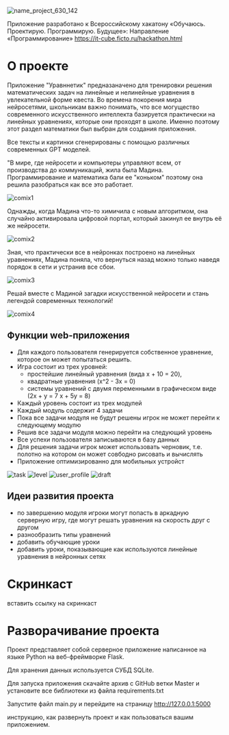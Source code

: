 ![name_project_630_142](https://github.com/yandexLyceumVlad/TestSite/assets/16120976/392dad30-bbaf-44ce-9ec5-bb69ab7cdb23)

Приложение разработано к Всероссийскому хакатону 
«Обучаюсь. Проектирую. Программирую. Будущее»:
Направление «Программирование»
https://it-cube.ficto.ru/hackathon.html

# О проекте

Приложение "Уравннетик" предназаначено для тренировки решения математических задач на линейные и нелинейные уравнения в увлекательной форме квеста. Во времена покорения мира нейросетями, школьникам важно понимать, что все могущество современного искусственного интеллекта базируется практически на линейных уравнениях, которые они проходят в школе. Именно поэтому этот раздел математики был выбран для создания приложения.

Все тексты и картинки сгенерированы с помощью различных современных GPT моделей.


"В мире,  где нейросети и компьютеры управляют всем, от производства до коммуникаций, жила была Мадина. Программирование и математика бали ее "коньком" поэтому она решила разобраться как все это работает.

![comix1](https://github.com/yandexLyceumVlad/TestSite/assets/16120976/4837bd56-e827-4818-b15a-ab1c7b6c2491)

Однажды, когда Мадина что-то химичила с новым алгоритмом, она случайно активировала цифровой портал, который закинул ее внутрь её же нейросети. 

![comix2](https://github.com/yandexLyceumVlad/TestSite/assets/16120976/72f195cf-60e6-4f3c-b673-1e3b009442e7)

Зная, что практически все в нейронках построено на линейных уравнениях, Мадина поняла, что вернуться назад можно только наведя порядок в сети и устранив все сбои. 

![comix3](https://github.com/yandexLyceumVlad/TestSite/assets/16120976/eceb7159-06bc-4c0e-a024-87a8b8026bb2)

Решай вместе с Мадиной загадки искусственной нейросети и стань легендой современных технологий!

![comix4](https://github.com/yandexLyceumVlad/TestSite/assets/16120976/871c6391-048d-45aa-a352-88245d2e7010)

## Функции web-приложения
* Для каждого пользователя генерируется собственное уравнение, которое он может попытаться решить.
* Игра состоит из трех уровней:
  + простейшие линейный уравнения (вида x + 10 = 20),
  + квадратные уравнения (x^2 - 3x = 0)
  + системы уравнений с двумя переменными в графическом виде (2x + y = 7 x + 5y = 8)    
* Каждый уровень состоит из трех модулей
* Каждый модуль содержит 4 задачи
* Пока все задачи модуля не будут решены игрок не может перейти к следующему модулю
* Решив все задачи модуля можно перейти на следующий уровень
* Все успехи пользователя записываются в базу данных
* Для решения задачи игрок может использовать черновик, т.е. полотно на котором он может совбодно рисовать и вычислять
* Приложение оптимизированно для мобильных устройст

![task](https://github.com/yandexLyceumVlad/TestSite/assets/16120976/3598c0ed-02e3-4b0b-b282-e6394fcd5b81) 
![level](https://github.com/yandexLyceumVlad/TestSite/assets/16120976/4cbad3fa-54f8-4b83-9921-3a11c17aa1ee)
![user_profile](https://github.com/yandexLyceumVlad/TestSite/assets/16120976/694344c0-db4c-45f1-98f8-91298e987d12)
![draft](https://github.com/yandexLyceumVlad/TestSite/assets/16120976/430646c0-f24e-476c-8370-8917eeb500fb)


## Идеи развития проекта

- по завершению модуля игроки могут попасть в аркадную серверную игру, где могут решать уравнения на скорость друг с другом
- разнообразить типы уравнений
- добавить обучающие уроки
- добавить уроки, показывающие как используются линейные уравнения в нейронных сетях


# Скринкаст

вставить ссылку на скринкаст

# Разворачивание проекта

Проект представляет собой серверное приложение написанное на языке Python на веб-фреймворке Flask.

Для хранения данных используется СУБД SQLite.

Для запуска приложения скачайте архив с GitHub ветки Master и установите все библиотеки из файла  requirements.txt

Запустите файл main.py и перейдите на страницу http://127.0.0.1:5000


инструкцию, как развернуть проект и как пользоваться вашим приложением.
